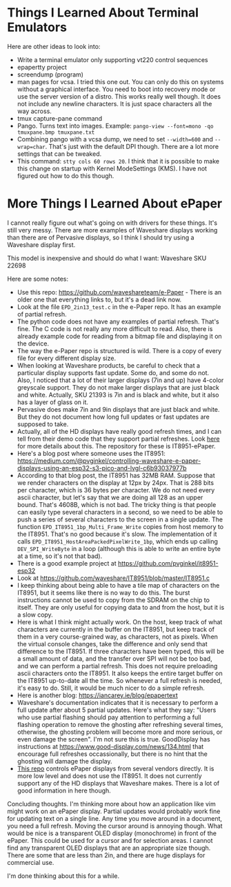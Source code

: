# Things I Learned About Terminal Emulators

Here are other ideas to look into:

* Write a terminal emulator only supporting vt220 control sequences
* epapertty project
* screendump (program)
* man pages for vcsa. I tried this one out. You can only do this on
  systems without a graphical interface. You need to boot into recovery
  mode or use the server version of a distro. This works really well
  though. It does not include any newline characters. It is just space
  characters all the way across. 
* tmux capture-pane command
* Pango. Turns text into images.
  Example: `pango-view --font=mono -qo tmuxpane.bmp tmuxpane.txt`
* Combining pango with a vcsa dump, we need to set `--width=600`
  and `--wrap=char`. That's just with the default DPI though.
  There are a lot more settings that can be tweaked.
* This command: `stty cols 60 rows 20`. I think that it is possible
  to make this change on startup with Kernel ModeSettings (KMS).
  I have not figured out how to do this though.

# More Things I Learned About ePaper

I cannot really figure out what's going on with drivers for these things.
It's still very messy. There are more examples of Waveshare displays working
than there are of Pervasive displays, so I think I should try using a
Waveshare display first.

This model is inexpensive and should do what I want: Waveshare SKU 22698

Here are some notes:

* Use this repo: https://github.com/waveshareteam/e-Paper - There is
  an older one that everything links to, but it's a dead link now.
* Look at the file `EPD_2in13_test.c` in the e-Paper repo. It has an
  example of partial refresh.
* The python code does not have any examples of partial refresh. That's
  fine. The C code is not really any more difficult to read. Also, there
  is already example code for reading from a bitmap file and displaying
  it on the device.
* The way the e-Paper repo is structured is wild. There is a copy of
  every file for every different display size.
* When looking at Waveshare products, be careful to check that a particular
  display supports fast update. Some do, and some do not. Also, I noticed
  that a lot of their larger displays (7in and up) have 4-color greyscale
  support. They do not make larger displays that are just black and white.
  Actually, SKU 21393 is 7in and is black and white, but it also has a
  layer of glass on it.
* Pervasive does make 7in and 9in displays that are just black and white.
  But they do not document how long full updates or fast updates are
  supposed to take.
* Actually, all of the HD displays have really good refresh times, and
  I can tell from their demo code that they support partial refreshes.
  Look [here](https://www.waveshare.com/wiki/6inch_HD_e-Paper_HAT) for
  more details about this. The repository for these is IT8951-ePaper.
* Here's a blog post where someone uses the IT8951:
  https://medium.com/@pvginkel/controlling-waveshare-e-paper-displays-using-an-esp32-s3-pico-and-lvgl-c6b93037977b
* According to that blog post, the IT8951 has 32MB RAM. Suppose that we
  render characters on the display at 12px by 24px. That is 288 bits per
  character, which is 36 bytes per character. We do not need every ascii
  character, but let's say that we are doing all 128 as an upper bound.
  That's 4608B, which is not bad. The tricky thing is that people can
  easily type several characters in a second, so we need to be able to
  push a series of several characters to the screen in a single update.
  The function `EPD_IT8951_1bp_Multi_Frame_Write` copies from host memory
  to the IT8951. That's no good because it's slow. The implementation
  of it calls `EPD_IT8951_HostAreaPackedPixelWrite_1bp`, which ends up
  calling `DEV_SPI_WriteByte` in a loop (although this is able to write
  an entire byte at a time, so it's not that bad).
* There is a good example project at https://github.com/pvginkel/it8951-esp32
* Look at https://github.com/waveshare/IT8951/blob/master/IT8951.c
* I keep thinking about being able to have a tile map of characters on
  the IT8951, but it seems like there is no way to do this. The burst
  instructions cannot be used to copy from the SDRAM on the chip to itself.
  They are only useful for copying data to and from the host, but it is
  a slow copy.
* Here is what I think might actually work. On the host, keep track of
  what characters are currently in the buffer on the IT8951, but keep
  track of them in a very course-grained way, as characters, not as
  pixels. When the virtual console changes, take the difference and
  only send that difference to the IT8951. If three characters have
  been typed, this will be a small amount of data, and the transfer
  over SPI will not be too bad, and we can perform a partial refresh.
  This does not require preloading ascii characters onto the IT8951.
  It also keeps the entire target buffer on the IT8951 up-to-date all
  the time. So whenever a full refresh is needed, it's easy to do.
  Still, it would be much nicer to do a simple refresh.
* Here is another blog: https://iancarey.ie/blog/epapertext
* Waveshare's documentation indicates that it is necessary to perform
  a full update after about 5 partial updates. Here's what they say:
  "Users who use partial flashing should pay attention to performing
  a full flashing operation to remove the ghosting after refreshing
  several times, otherwise, the ghosting problem will become more and
  more serious, or even damage the screen". I'm not sure this is true.
  GoodDisplay has instructions at https://www.good-display.com/news/134.html
  that encourage full refreshes occassionally, but there is no hint
  that the ghosting will damage the display.
* [This repo](https://github.com/bitbank2/bb_epaper) controls ePaper
  displays from several vendors directly. It is more low level and does
  not use the IT8951. It does not currently support any of the HD displays
  that Waveshare makes. There is a lot of good information in here though.

Concluding thoughts. I'm thinking more about how an application like
vim might work on an ePaper display. Partial updates would probably
work fine for updating text on a single line. Any time you move around
in a document, you need a full refresh. Moving the cursor around is
annoying though. What would be nice is a transparent OLED display (monochrome)
in front of the ePaper. This could be used for a cursor and for selection
areas. I cannot find any transparent OLED displays that are an appropriate
size though. There are some that are less than 2in, and there are huge
displays for commercial use.

I'm done thinking about this for a while.
